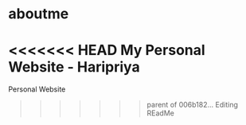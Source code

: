 # aboutme
<<<<<<< HEAD
My Personal Website - Haripriya
=======
Personal Website
>>>>>>> parent of 006b182... Editing REadMe
